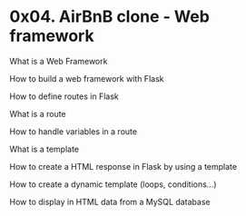 # 0x04. AirBnB clone - Web framework



What is a Web Framework

How to build a web framework with Flask

How to define routes in Flask

What is a route

How to handle variables in a route

What is a template

How to create a HTML response in Flask by using a template

How to create a dynamic template (loops, conditions…)

How to display in HTML data from a MySQL database
